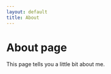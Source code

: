 ```yaml
---
layout: default
title: About
---
```

# About page   
    
This page tells you a little bit about me.
